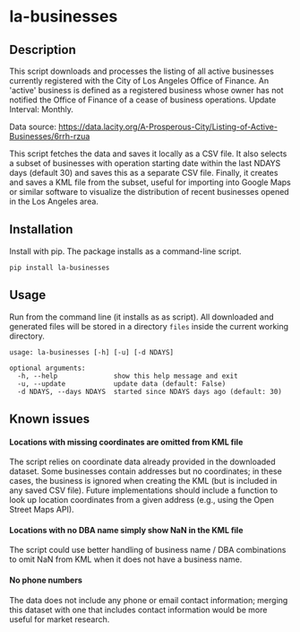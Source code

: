 # la-businesses

## Description
This script downloads and processes the listing of all active businesses 
currently registered with the City of Los Angeles Office of Finance. 
An 'active' business is defined as a registered business whose owner has not 
notified the Office of Finance of a cease of business operations. 
Update Interval: Monthly.

Data source: https://data.lacity.org/A-Prosperous-City/Listing-of-Active-Businesses/6rrh-rzua

This script fetches the data and saves it locally as a CSV file. It also selects
a subset of businesses with operation starting date within the last NDAYS days
(default 30) and saves this as a separate CSV file. Finally, it creates and 
saves a KML file from the subset, useful for importing into Google Maps or
similar software to visualize the distribution of recent businesses opened in
the Los Angeles area. 


## Installation
Install with pip. The package installs as a command-line script. 
```
pip install la-businesses
```

## Usage
Run from the command line (it installs as as script). All downloaded and 
generated files will be stored in a directory `files` inside the current 
working directory.
```
usage: la-businesses [-h] [-u] [-d NDAYS]

optional arguments:
  -h, --help              show this help message and exit
  -u, --update            update data (default: False)
  -d NDAYS, --days NDAYS  started since NDAYS days ago (default: 30)
```
  
## Known issues
#### Locations with missing coordinates are omitted from KML file
The script relies on coordinate data already provided in the downloaded dataset. 
Some businesses contain addresses but no coordinates; in these cases, the 
business is ignored when creating the KML (but is included in any saved CSV 
file). Future implementations should include a function to look up location
coordinates from a given address (e.g., using the Open Street Maps API). 

#### Locations with no DBA name simply show NaN in the KML file
The script could use better handling of business name / DBA combinations to 
omit NaN from KML when it does not have a business name. 

#### No phone numbers
The data does not include any phone or email contact information; merging this
dataset with one that includes contact information would be more useful for 
market research. 
